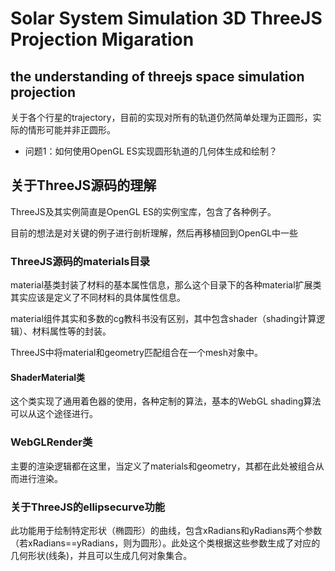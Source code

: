 # Solar System Simulation 3D ThreeJS Projection Migaration

## the understanding of threejs space simulation projection
关于各个行星的trajectory，目前的实现对所有的轨道仍然简单处理为正圆形，实际的情形可能并非正圆形。

- 问题1：如何使用OpenGL ES实现圆形轨道的几何体生成和绘制？



## 关于ThreeJS源码的理解
ThreeJS及其实例简直是OpenGL ES的实例宝库，包含了各种例子。

目前的想法是对关键的例子进行剖析理解，然后再移植回到OpenGL中一些

### ThreeJS源码的materials目录
material基类封装了材料的基本属性信息，那么这个目录下的各种material扩展类其实应该是定义了不同材料的具体属性信息。

material组件其实和多数的cg教科书没有区别，其中包含shader（shading计算逻辑）、材料属性等的封装。

ThreeJS中将material和geometry匹配组合在一个mesh对象中。

#### ShaderMaterial类
这个类实现了通用着色器的使用，各种定制的算法，基本的WebGL shading算法可以从这个途径进行。

### WebGLRender类
主要的渲染逻辑都在这里，当定义了materials和geometry，其都在此处被组合从而进行渲染。

### 关于ThreeJS的ellipsecurve功能
此功能用于绘制特定形状（椭圆形）的曲线，包含xRadians和yRadians两个参数（若xRadians==yRadians，则为圆形）。此处这个类根据这些参数生成了对应的几何形状(线条)，并且可以生成几何对象集合。